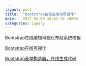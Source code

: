 ```yaml
---
layout: post
title:  "bootstrap在线生成布局插件"
date:   2017-02-08 16:42:19 +0800
categories: jquery
---
```

Bootstrap在线编辑可视化布局系统模板

[Bootstrap在线可视化](http://www.bootcss.com/p/layoutit/)

[Bootstrap表单构造器，在线生成代码](http://www.bootcss.com/p/bootstrap-form-builder/)
